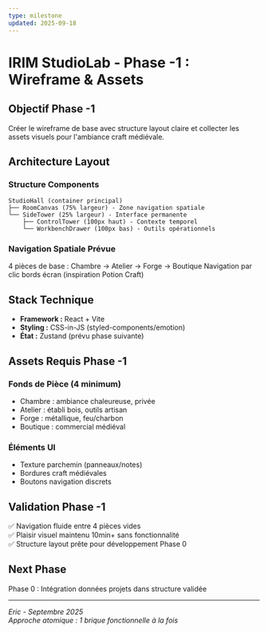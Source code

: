 ```yaml
---
type: milestone
updated: 2025-09-18
---
```


# IRIM StudioLab - Phase -1 : Wireframe & Assets

## Objectif Phase -1

Créer le wireframe de base avec structure layout claire et collecter les assets visuels pour l'ambiance craft médiévale.

## Architecture Layout

### Structure Components
```
StudioHall (container principal)
├── RoomCanvas (75% largeur) - Zone navigation spatiale
└── SideTower (25% largeur) - Interface permanente
    ├── ControlTower (100px haut) - Contexte temporel
    └── WorkbenchDrawer (100px bas) - Outils opérationnels
```

### Navigation Spatiale Prévue
4 pièces de base : Chambre → Atelier → Forge → Boutique
Navigation par clic bords écran (inspiration Potion Craft)

## Stack Technique

- **Framework :** React + Vite
- **Styling :** CSS-in-JS (styled-components/emotion)
- **État :** Zustand (prévu phase suivante)

## Assets Requis Phase -1

### Fonds de Pièce (4 minimum)
- Chambre : ambiance chaleureuse, privée
- Atelier : établi bois, outils artisan
- Forge : métallique, feu/charbon
- Boutique : commercial médiéval

### Éléments UI
- Texture parchemin (panneaux/notes)
- Bordures craft médiévales
- Boutons navigation discrets

## Validation Phase -1

✅ Navigation fluide entre 4 pièces vides  
✅ Plaisir visuel maintenu 10min+ sans fonctionnalité  
✅ Structure layout prête pour développement Phase 0

## Next Phase

Phase 0 : Intégration données projets dans structure validée

---

*Eric - Septembre 2025*  
*Approche atomique : 1 brique fonctionnelle à la fois*
